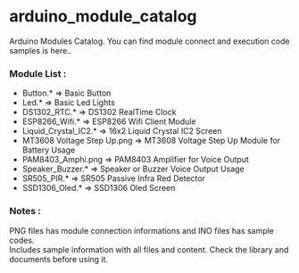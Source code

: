 # arduino_module_catalog

Arduino Modules Catalog. You can find module connect and execution code samples is here..  

### Module List : 

- Button.* => Basic Button
- Led.* => Basic Led Lights
- DS1302_RTC.* => DS1302 RealTime Clock
- ESP8266_Wifi.* => ESP8266 Wifi Client Module
- Liquid_Crystal_IC2.* => 16x2 Liquid Crystal IC2 Screen
- MT3608 Voltage Step Up.png => MT3608 Voltage Step Up Module for Battery Usage
- PAM8403_Amphi.png => PAM8403 Amplifier for Voice Output
- Speaker_Buzzer.* => Speaker or Buzzer Voice Output Usage
- SR505_PIR.* => SR505 Passive Infra Red Detector
- SSD1306_Oled.* => SSD1306 Oled Screen 

### Notes :
PNG files has module connection informations and INO files has sample codes.<br>
Includes sample information with all files and content. Check the library and documents before using it. 

